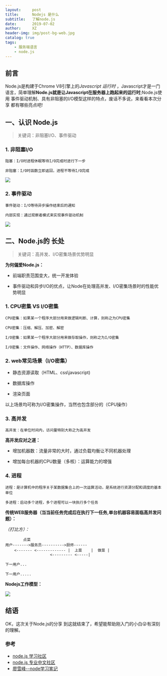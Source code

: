```yaml
---
layout:     post
title:      Nodejs 是什么
subtitle:   了解node.js
date:       2019-07-02
author:     XZ
header-img: img/post-bg-web.jpg
catalog: true
tags:
    - 服务端语言
    - node.js
---
```


## 前言

Node.js是构建于Chrome V8引擎上的*Javascript 运行时* ，Javascript才是一门语言，简单理解**Node.js就是让Javascript在服务器上跑起来的运行时**;Node.js使用 事件驱动机制、具有非阻塞的I/O模型这样的特点，废话不多说，来看看本次分享 都有哪些亮点吧!


## 一、认识 Node.js

>关键词：非阻塞I/O、事件驱动

### 1. 非阻塞I/O

    阻塞：I/O时进程休眠等待I/O完成时进行下一步

    非阻塞：I/O时函数立即返回，进程不等待I/O完成


![](http://tva1.sinaimg.cn/large/0060lm7Tly1g4lo1ig1tfj30ks0iagmm.jpg)

### 2. 事件驱动

    事件驱动：I/O等待异步操作结束后的通知

    内部实现：通过观察者模式来实现事件驱动机制


![](http://tva1.sinaimg.cn/large/0060lm7Tly1g4loax6xn6j309q09qdft.jpg)


## 二、Node.js的 长处

>关键词：高并发、I/O密集场景优势明显

**为何偏爱Node.js：**

- 前端职责范围变大，统一开发体验

- 事件驱动和异步I/O的优点，让Node在处理高并发、I/O密集场景时的性能优势明显


### 1. CPU密集 VS I/O密集

    CPU密集：如果某一个程序大部分用来做逻辑判断、计算，则称之为CPU密集

    CPU密集：压缩、解压、加密、解密

    I/O密集：如果某一个程序大部分用来做存取操作，则称之为I/O密集

    I/O密集：文件操作、网络操作（HTTP）、数据库操作


### 2. web常见场景（I/O密集）

- 静态资源读取（HTML、css\javascript)

- 数据库操作

- 渲染页面


以上场景均可称为I/O密集操作，当然也包含部分的（CPU操作）

### 3. 高并发

    高并发：在单位时间内，访问量特别大称之为高并发

**高并发应对之道：**

- 增加机器数：流量非常的大时，通过负载均衡让不同机器处理

- 增加每台机器的CPU数量（多核）：运算能力的增强

### 4. 进程

    进程：是计算机中的程序关于某数据集合上的一次运算活动，是系统进行资源分配和调度的基本单位

    多进程：启动多个进程，多个进程可以一块执行多个任务

**传统WEB服务器（当当前任务完成后在执行下一任务,单台机器容易面临高并发问题）：**

_（打比方）：_

            点菜
    用户------->服务员---------->厨师------
        <------- <------------- |  上菜    |  做菜 |
                        <--------- <-----|

    下一用户...

    下一用户.....

**Nodejs工作模型：**

![](http://tva1.sinaimg.cn/large/0060lm7Tly1g4loax6xn6j309q09qdft.jpg)


## 结语

OK，这次关于Node.js的分享 到这就结束了，希望能帮助刚入门的小白😜有深刻的理解。

### 参考

- [node.js 学习社区](https://http://www.nodeclass.com/)
- [node.js 专业中文社区](https://https://cnodejs.org/)
- [廖雪峰--node学习笔记](https://www.liaoxuefeng.com/wiki/1022910821149312/1023025235359040)
